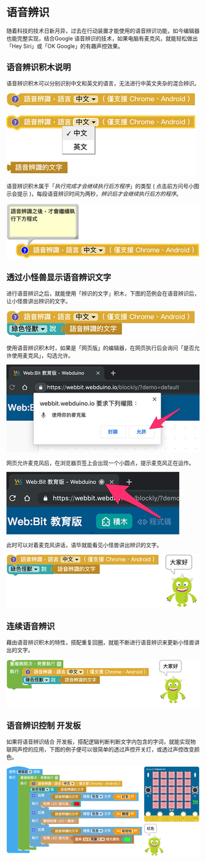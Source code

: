 # 语音辨识

随着科技的技术日新月异，过去在行动装置才能使用的语音辨识功能，如今编辑器也能完整实现，结合Google 语音辨识的技术，如果电脑有麦克风，就能轻松做出「Hey Siri」或「OK Google」的有趣声控效果。

## 语音辨识积木说明

语音辨识积木可以分别识别中文和英文的语言，无法进行中英文夹杂的混合辨识。

![语音辨识](../images/zh-tw/docs/webbit/sound/speech-recognition-01.jpg)

语音辨识积木属于「*执行完成才会继续执行后方程序*」的类型 ( 点击前方问号小图示会提示 )，每段语音辨识时间为两秒，*辨识后才会继续执行后方的程序*。

![语音辨识](../images/zh-tw/docs/webbit/sound/speech-recognition-02.jpg)

## 透过小怪兽显示语音辨识文字

进行语音辨识之后，就能使用「辨识的文字」积木，下图的范例会在语音辨识后，让小怪兽讲出辨识的文字。

![语音辨识](../images/zh-tw/docs/webbit/sound/speech-recognition-03.jpg)

使用语音辨识积木时，如果是「网页版」的编辑器，在网页执行后会询问「是否允许使用麦克风」，勾选允许。

![语音辨识](../images/zh-tw/docs/webbit/sound/speech-recognition-04.jpg)

网页允许麦克风后，在浏览器页签上会出现一个小圆点，提示麦克风正在运作。

![语音辨识](../images/zh-tw/docs/webbit/sound/speech-recognition-05.jpg)

此时可以对着麦克风讲话，语毕就能看见小怪兽讲出辨识的文字。

![语音辨识](../images/zh-tw/docs/webbit/sound/speech-recognition-06.jpg)

## 连续语音辨识

藉由语音辨识积木的特性，搭配重复回圈，就能不断进行语音辨识来更新小怪兽讲出的文字。

![语音辨识](../images/zh-tw/docs/webbit/sound/speech-recognition-08.gif)

## 语音辨识控制 开发板

如果将语音辨识结合 开发板，搭配逻辑判断判断文字内包含的字词，就能实现物联网声控的应用，下图的例子便可以很简单的透过声控开关灯，或透过声控改变颜色。

![语音辨识](../images/zh-tw/docs/webbit/sound/speech-recognition-09.gif)